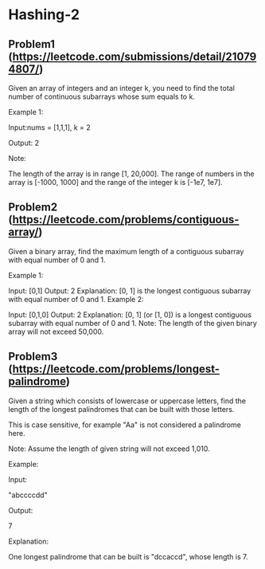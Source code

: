 # Hashing-2

## Problem1 (https://leetcode.com/submissions/detail/210794807/)
Given an array of integers and an integer k, you need to find the total number of continuous subarrays whose sum equals to k.

Example 1:

Input:nums = [1,1,1], k = 2

Output: 2

Note:

The length of the array is in range [1, 20,000].
The range of numbers in the array is [-1000, 1000] and the range of the integer k is [-1e7, 1e7].

## Problem2 (https://leetcode.com/problems/contiguous-array/)
Given a binary array, find the maximum length of a contiguous subarray with equal number of 0 and 1.

Example 1:

Input: [0,1]
Output: 2
Explanation: [0, 1] is the longest contiguous subarray with equal number of 0 and 1.
Example 2:

Input: [0,1,0]
Output: 2
Explanation: [0, 1] (or [1, 0]) is a longest contiguous subarray with equal number of 0 and 1.
Note: The length of the given binary array will not exceed 50,000.

## Problem3 (https://leetcode.com/problems/longest-palindrome)
Given a string which consists of lowercase or uppercase letters, find the length of the longest palindromes that can be built with those letters.

This is case sensitive, for example "Aa" is not considered a palindrome here.

Note:
Assume the length of given string will not exceed 1,010.

Example:

Input:

"abccccdd"


Output:

7


Explanation:

One longest palindrome that can be built is "dccaccd", whose length is 7.
